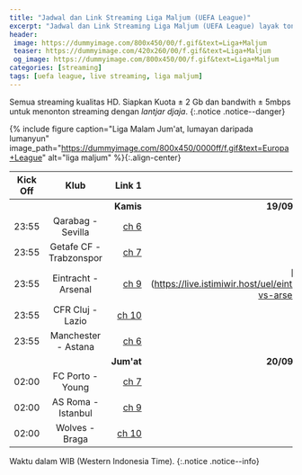 ```yaml
---
title: "Jadwal dan Link Streaming Liga Maljum (UEFA League)"
excerpt: "Jadwal dan Link Streaming Liga Maljum (UEFA League) layak tonton"
header:
 image: https://dummyimage.com/800x450/00/f.gif&text=Liga+Maljum
 teaser: https://dummyimage.com/420x260/00/f.gif&text=Liga+Maljum
 og_image: https://dummyimage.com/800x450/00/f.gif&text=Liga+Maljum
categories: [streaming]
tags: [uefa league, live streaming, liga maljum]
---
```

Semua streaming kualitas HD. Siapkan Kuota ± 2 Gb dan bandwith ± 5mbps untuk menonton streaming dengan _lantjar djaja_.
{:.notice .notice--danger}

{% include figure caption="Liga Malam Jum'at, lumayan daripada lumanyun" image_path="https://dummyimage.com/800x450/0000ff/f.gif&text=Europa+League" alt="liga maljum" %}{:.align-center}

|Kick Off|Klub|Link 1|Link 2|
|---|:---:|---:|---:|
|||**Kamis**|**19/09/2019**|
|23:55|Qarabag - Sevilla|[ch 6](https://live.istimiwir.host/uel/qarabag-vs-sevilla)|n/a|
|23:55|Getafe CF - Trabzonspor|[ch 7](https://live.istimiwir.host/uel/roma-vs-istanbul)|n/a|
|23:55|Eintracht - Arsenal|[ch 9](https://live.istimiwir.host/uel/eintracht-vs-arsenal)|[ch-1](https://live.istimiwir.host/uel/eintracht-vs-arsenal-2/|
|23:55|CFR Cluj - Lazio|[ch 10](https://live.istimiwir.host/uel/cluj-vs-lazio-es)|n/a|
|23:55|Manchester - Astana|[ch 6](https://live.istimiwir.host/uel/manchester-vs-astana)|n/a|
|||**Jum'at**|**20/09/2019**|
|02:00|FC Porto - Young|[ch 7](https://live.istimiwir.host/uel/porto-vs-young)|n/a|
|02:00|AS Roma - Istanbul|[ch 9](https://live.istimiwir.host/uel/roma-vs-istanbul)|n/a|
|02:00|Wolves - Braga|[ch 10](https://live.istimiwir.host/uel/wolves-vs-braga)|n/a|

Waktu dalam WIB (Western Indonesia Time).
{:.notice .notice--info}
